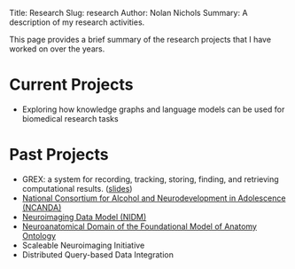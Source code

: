 Title: Research
Slug: research
Author: Nolan Nichols
Summary: A description of my research activities.

This page provides a brief summary of the research projects that I have worked on over
the years.

Current Projects
================

- Exploring how knowledge graphs and language models can be used for biomedical research
  tasks

Past Projects
=============

- GREX: a system for recording, tracking, storing, finding, and retrieving computational
  results. ([slides][grex])
- [National Consortium for Alcohol and Neurodevelopment in Adolescence (NCANDA)](http://www.ncanda.org)
- [Neuroimaging Data Model (NIDM)](http://nidm.nidash.org)
- [Neuroanatomical Domain of the Foundational Model of Anatomy Ontology](https://pubmed.ncbi.nlm.nih.gov/24398054/)
- Scaleable Neuroimaging Initiative
- Distributed Query-based Data Integration

[grex]: https://www.slideshare.net/nicholsn/meaningful-metadata-at-scale-removing-barriers-to-precision-medicine-research